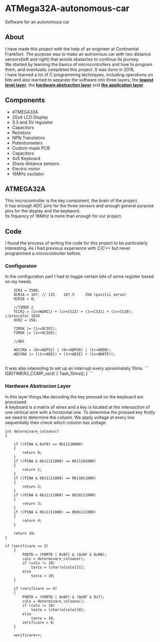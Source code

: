 # ATMega32A-autonomous-car

Software for an autonomous car

## About

I have made this project with the help of an engineer at Continental Frankfurt. The purpose was to make an autnomous car with two distance sensors(left and right) that avoids obstacles to continue its journey.
<br>
We started by learning the basics of microcontrollers and how to program them, and eventually completed this project. It was done in 2018.
<br>
I have learned a lot of C programming techniques, including operations on bits and also learned to separate the software into three layers, the [**lowest level layer**](Basic_SFWT/Basic_SFWT_Main.c), the [**hardware abstraction layer**](HAL/HAL_Main.c) and [**the application layer**](Aplicatie/Aplicatie_Main.c).

## Components

<ul>
    <li>ATMEGA32A</li>
    <li>20x4 LCD Display</li>
    <li>3.3 and 5V regulator</li>
    <li>Capacitors</li>
    <li>Rezistors</li>
    <li>NPN Tranzistors</li>
    <li>Potentiometers</li>
    <li>Custom made PCB</li>
    <li>Capacitors</li>
    <li>4x5 Keyboard</li>
    <li>Sharp distance sensors</li>
    <li>Electric motor</li>
    <li>16MHz oscilator</li>
</ul>

## ATMEGA32A

This microcontroller is the key component, the brain of the project.
<br>
It has enough ADC pins for the three sensors and enough general purpose pins for the display and the keybaord.
<br>
Its frquency of 16MHz is more than enough for our project.

## Code

I found the process of writing the code for this project to be particularly interesting. As I had previous experience with C/C++ but never programmed a microcontroller before.
<br>

### Configuraion

In the configuration part I had to toggle certain bits of some register based on my needs.

```
    ICR1 = 2500;
	OCR1A = 187; // 125    187.5     250 (pozitii servo)
	OCR1B = 0;

	//TIMER 2
	TCCR2 = (1<<WGM21) + (1<<CS22) + (1<<CS21) + (1<<CS20); //prescaler 1024
	OCR2 = 156;

	TIMSK |= (1<<OCIE2);
	TIMSK |= (1<<OCIE0);

	//ADC

	ADCSRA = (0<<ADPS2) | (0<<ADPS0) | (1<<ADEN);
	ADCSRA |= ((1<<ADSC) + (1<<ADIE) + (1<<ADATE));
```

<br>
It was also interesting to set up an interrupt every aproximately 10ms.
```
ISR(TIMER2_COMP_vect)
{
    Task_10ms();
}
 ```

### Hardware Abstracion Layer

In this layer things like decoding the key pressed on the keyboard are processed.
<br>
A keyboard is a matrix of wires and a key is located at the intersaction of one vertical wire with a horizontal one. To determine the pressed key firstly we need to determine the column. We apply voltage at every line sequentially then check which column has voltage.

```
int determinare_coloana()
{

	if ((PINA & 0xF8) == 0b11110000)
	{
		return 0;
	}
	if ((PINA & 0b11111000) == 0b11101000)
	{
		return 1;
	}
	if ((PINA & 0b11111000) == 0b11011000)
	{
		return 2;
	}
	if ((PINA & 0b11111000) == 0b10111000)
	{
		return 3;
	}
	if ((PINA & 0b11111000) == 0b01111000)
	{
		return 4;
	}

	return 10;
}
```

```
if (verificare == 3)
	{
		PORTD = (PORTD | 0x0F) & (0x0F & 0x0B);
		colo = determinare_coloana();
		if (colo != 10)
			tasta = (char)a[colo][1];
		else
			tasta = 10;
	}

	if (verificare == 4)
	{
		PORTD = (PORTD | 0x0F) & (0x0F & 0x7);
		colo = determinare_coloana();
		if (colo != 10)
			tasta = (char)a[colo][0];
		else
			tasta = 10;
		verificare = 0;
	}

	verificare++;
```
